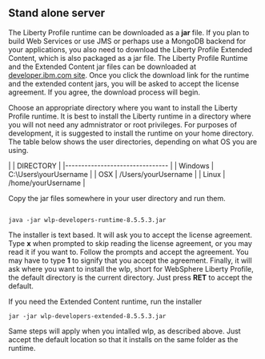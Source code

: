 

## Stand alone server

The Liberty Profile runtime  can be downloaded as a **jar** file. If you plan to build Web Services or use JMS or perhaps use a MongoDB backend for your applications, you also need to download the Liberty Profile Extended Content, which is also packaged as a jar file. The Liberty Profile Runtime and the Extended Content jar files can be downloaded at [developer.ibm.com site](https://developer.ibm.com/wasdev/downloads/liberty-profile-using-non-eclipse-environments/). Once you click the download link for the runtime and the extended content jars, you will be asked to accept the license agreement. If you agree, the download process will begin.

Choose an appropriate directory where you want to install the Liberty Profile runtime. It is best to install the Liberty runtime in a directory where you will not need any admnistrator or root privileges. For purposes of development, it is suggested to install the runtime on your home directory. The table below shows the user directories, depending on what OS you are using.

|         | DIRECTORY             |
|-------------------------------- |
| Windows | C:\Users\yourUsername |
| OSX     | /Users/yourUsername   |
| Linux   | /home/yourUsername    |

Copy the jar files somewhere in your user directory and run them.

~~~

java -jar wlp-developers-runtime-8.5.5.3.jar

~~~

The installer is text based. It will ask you to accept the license agreement. Type **x** when prompted to skip reading the license agreement, or you may read it if you want to. Follow the prompts and accept the agreement. You may have to type **1** to signify that you accept the agreement. Finally, it will ask where you want to install the wlp, short for WebSphere Liberty Profile, the default directory is the current directory. Just press **RET** to accept the default.

If you need the Extended Content runtime, run the installer

~~~
jar -jar wlp-developers-extended-8.5.5.3.jar
~~~

Same steps will apply when you intalled wlp, as described above. Just accept the default location so that it installs on the same folder as the runtime.





